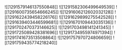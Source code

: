 ![[1291579146137550848]]
![[1291582306499649539]]
![[1291600735654666245]]
![[1291606212602032128]]
![[1291622439458226176]]
![[1291629899275542528]]
![[1291639403446599681]]
![[1291670109443035136]]
![[1291702470373146625]]
![[1291703498141241345]]
![[1291725089428381696]]
![[1291734955974971394]]
![[1291741673513508864]]
![[1291757970724806659]]
![[1291759435774218240]]
